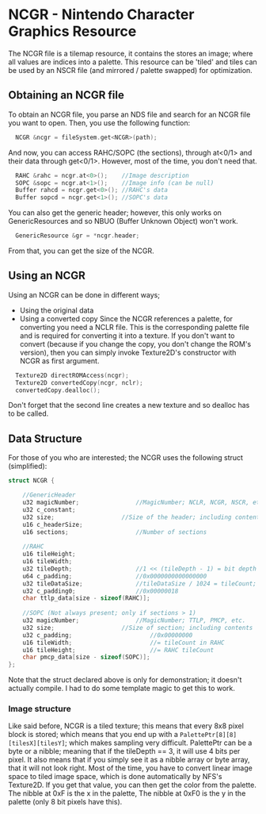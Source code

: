 # NCGR - Nintendo Character Graphics Resource
The NCGR file is a tilemap resource, it contains the stores an image; where all values are indices into a palette. This resource can be 'tiled' and tiles can be used by an NSCR file (and mirrored / palette swapped) for optimization.
## Obtaining an NCGR file
To obtain an NCGR file, you parse an NDS file and search for an NCGR file you want to open. Then, you use the following function:
```cpp
  NCGR &ncgr = fileSystem.get<NCGR>(path);
```
And now, you can access RAHC/SOPC (the sections), through at<0/1> and their data through get<0/1>. However, most of the time, you don't need that.
```cpp
  RAHC &rahc = ncgr.at<0>();    //Image description
  SOPC &sopc = ncgr.at<1>();    //Image info (can be null)
  Buffer rahcd = ncgr.get<0>(); //RAHC's data
  Buffer sopcd = ncgr.get<1>(); //SOPC's data
```
You can also get the generic header; however, this only works on GenericResources and so NBUO (Buffer Unknown Object) won't work.
```cpp
  GenericResource &gr = *ncgr.header;
```
From that, you can get the size of the NCGR.
## Using an NCGR
Using an NCGR can be done in different ways;
- Using the original data
- Using a converted copy
Since the NCGR references a palette, for converting you need a NCLR file. This is the corresponding palette file and is required for converting it into a texture. If you don't want to convert (because if you change the copy, you don't change the ROM's version), then you can simply invoke Texture2D's constructor with NCGR as first argument.
```cpp
  Texture2D directROMAccess(ncgr);
  Texture2D convertedCopy(ncgr, nclr);
  convertedCopy.dealloc();
```
Don't forget that the second line creates a new texture and so dealloc has to be called.
## Data Structure
For those of you who are interested; the NCGR uses the following struct (simplified):
```cpp
struct NCGR {

	//GenericHeader
	u32 magicNumber;				//MagicNumber; NCLR, NCGR, NSCR, etc.
	u32 c_constant;
	u32 size;					//Size of the header; including contents
	u16 c_headerSize;
	u16 sections;					//Number of sections
    
	//RAHC
	u16 tileHeight;
	u16 tileWidth;
	u32 tileDepth;					//1 << (tileDepth - 1) = bit depth
	u64 c_padding;					//0x0000000000000000
	u32 tileDataSize;				//tileDataSize / 1024 = tileCount; tileDataSize * (2 - (tileDepth - 3)) = pixels
	u32 c_padding0;					//0x00000018
	char ttlp_data[size - sizeof(RAHC)];
    
	//SOPC (Not always present; only if sections > 1)
	u32 magicNumber;				//MagicNumber; TTLP, PMCP, etc.
	u32 size;					//Size of section; including contents
	u32 c_padding;				    	//0x00000000
	u16 tileWidth;				    	//= tileCount in RAHC
	u16 tileHeight;				    	//= RAHC tileCount
	char pmcp_data[size - sizeof(SOPC)];
};
```
Note that the struct declared above is only for demonstration; it doesn't actually compile. I had to do some template magic to get this to work.
### Image structure
Like said before, NCGR is a tiled texture; this means that every 8x8 pixel block is stored; which means that you end up with a `PalettePtr[8][8][tilesX][tilesY]`; which makes sampling very difficult. PalettePtr can be a byte or a nibble; meaning that if the tileDepth == 3, it will use 4 bits per pixel. It also means that if you simply see it as a nibble array or byte array, that it will not look right. Most of the time, you have to convert linear image space to tiled image space, which is done automatically by NFS's Texture2D. If you get that value, you can then get the color from the palette. The nibble at 0xF is the x in the palette, The nibble at 0xF0 is the y in the palette (only 8 bit pixels have this).
